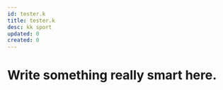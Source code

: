 ```yaml
---
id: tester.k
title: tester.k
desc: kk sport
updated: 0
created: 0
---
```

# Write something really smart here.
